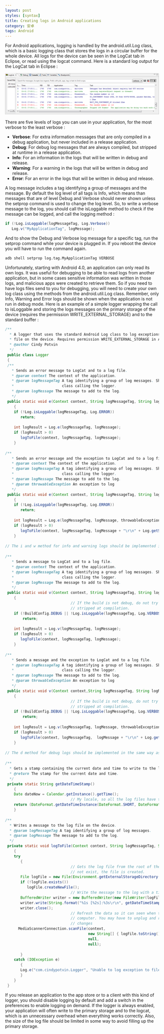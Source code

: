 ```yaml
---
layout: post
styles: [syntax]
title: Creating logs in Android applications
category: 安卓
tags: Android
---
```


For Android applications, logging is handled by the android.util.Log class, which is a basic logging class that stores the logs in a circular buffer for the whole device. All logs for the device can be seen in the LogCat tab in Eclipse, or read using the logcat command. Here is a standard log output for the LogCat tab in Eclipse :

![Eclipse Image](/assets/posts/img-2015-01-19/image.png)

There are five levels of logs you can use in your application, for the most verbose to the least verbose :

+ **Verbose**: For extra information messages that are only compiled in a debug application, but never included in a release application.
+ **Debug**: For debug log messages that are always compiled, but stripped at runtime in a release application.
+ **Info**: For an information in the logs that will be written in debug and release.
+ **Warning**: For a warning in the logs that will be written in debug and release.
+ **Error**: For an error in the logs that will be written in debug and release.

A log message includes a tag identifying a group of messages and the message. By default the log level of all tags is Info, which means than messages that are of level Debug and Verbose should never shown unless the setprop command is used to change the log level. So, to write a verbose message to the log, you should call the isLoggable method to check if the message can be logged, and call the logging method :

```java
if (!Log.isLoggable(logMessageTag, Log.Verbose))
   Log.v("MyApplicationTag", logMessage);
```

And to show the Debug and Verbose log message for a specific tag, run the setprop command while your device is plugged in. If you reboot the device you will have to run the command again.

```html
adb shell setprop log.tag.MyApplicationTag VERBOSE
```

Unfortunately, starting  with Android 4.0, an application can only read its own logs. It was useful for debugging to be able to read logs from another application, but in some cases sensitive information was written in those logs, and malicious apps were created to retrieve them. So if you need to have logs files send to you for debugging, you will need to create your own log class using the methods from the android.util.Log class. Remember, only Info, Warning and Error logs should be shown when the application is not run in debug mode.  Here is an example of a simple logger wrapping the call to isLoggable and storing the logs messages on the primary storage of the device (requires the permission WRITE_EXTERNAL_STORAGE) and to the standard buffer :

```java
/**
  * A logger that uses the standard Android Log class to log exceptions, and also logs them to a 
  * file on the device. Requires permission WRITE_EXTERNAL_STORAGE in AndroidManifest.xml.
  * @author Cindy Potvin
  */
 public class Logger
 {
 /**
   * Sends an error message to LogCat and to a log file.
   * @param context The context of the application.
   * @param logMessageTag A tag identifying a group of log messages. Should be a constant in the 
   *                      class calling the logger.
   * @param logMessage The message to add to the log.
   */
 public static void e(Context context, String logMessageTag, String logMessage) 
    {
    if (!Log.isLoggable(logMessageTag, Log.ERROR))
       return;

    int logResult = Log.e(logMessageTag, logMessage);
    if (logResult > 0) 
       logToFile(context, logMessageTag, logMessage);
    }

/**
   * Sends an error message and the exception to LogCat and to a log file.
   * @param context The context of the application.
   * @param logMessageTag A tag identifying a group of log messages. Should be a constant in the 
   *                      class calling the logger.
   * @param logMessage The message to add to the log.
   * @param throwableException An exception to log
   */
 public static void e(Context context, String logMessageTag, String logMessage, Throwable throwableException) 
    {
    if (!Log.isLoggable(logMessageTag, Log.ERROR))
       return;

    int logResult = Log.e(logMessageTag, logMessage, throwableException);
    if (logResult > 0) 
       logToFile(context, logMessageTag, logMessage + "\r\n" + Log.getStackTraceString(throwableException));
    }

// The i and w method for info and warning logs should be implemented in the same way as the e method for error logs.

/**
   * Sends a message to LogCat and to a log file.
   * @param context The context of the application.
   * @param logMessageTag A tag identifying a group of log messages. Should be a constant in the 
   *                      class calling the logger.
   * @param logMessage The message to add to the log.
   */
 public static void v(Context context, String logMessageTag, String logMessage) 
    {
                              // If the build is not debug, do not try to log, the logcat be 
                              // stripped at compilation.
    if (!BuildConfig.DEBUG || !Log.isLoggable(logMessageTag, Log.VERBOSE))
        return;

    int logResult = Log.v(logMessageTag, logMessage);
    if (logResult > 0) 
       logToFile(context, logMessageTag, logMessage);
    }

/**
   * Sends a message and the exception to LogCat and to a log file.
   * @param logMessageTag A tag identifying a group of log messages. Should be a constant in the 
   *                      class calling the logger.
   * @param logMessage The message to add to the log.
   * @param throwableException An exception to log
   */
 public static void v(Context context,String logMessageTag, String logMessage, Throwable throwableException) 
    {
                              // If the build is not debug, do not try to log, the logcat be 
                              // stripped at compilation.
    if (!BuildConfig.DEBUG || !Log.isLoggable(logMessageTag, Log.VERBOSE))
        return;

    int logResult = Log.v(logMessageTag, logMessage, throwableException);
    if (logResult > 0) 
       logToFile(context, logMessageTag,  logMessage + "\r\n" + Log.getStackTraceString(throwableException));
    }

// The d method for debug logs should be implemented in the same way as the v method for verbose logs.

/**
  * Gets a stamp containing the current date and time to write to the log.
  * @return The stamp for the current date and time.
  */
 private static String getDateTimeStamp()
    {
    Date dateNow = Calendar.getInstance().getTime();
                              // My locale, so all the log files have the same date and time format
    return (DateFormat.getDateTimeInstance(DateFormat.SHORT, DateFormat.SHORT, Locale.CANADA_FRENCH).format(dateNow));
    }

/**
  * Writes a message to the log file on the device.
  * @param logMessageTag A tag identifying a group of log messages.
  * @param logMessage The message to add to the log.
  */
 private static void logToFile(Context context, String logMessageTag, String logMessage)
    {
    try
       {
                              // Gets the log file from the root of the primary storage. If it does 
                              // not exist, the file is created.
       File logFile = new File(Environment.getExternalStorageDirectory(), "TestApplicationLog.txt");
       if (!logFile.exists())
          logFile.createNewFile();
                              // Write the message to the log with a timestamp
       BufferedWriter writer = new BufferedWriter(new FileWriter(logFile, true));
       writer.write(String.format("%1s [%2s]:%3s\r\n", getDateTimeStamp(), logMessageTag, logMessage));
       writer.close();
                              // Refresh the data so it can seen when the device is plugged in a 
                              // computer. You may have to unplug and replug to see the latest 
                              // changes
      MediaScannerConnection.scanFile(context, 
                                      new String[] { logFile.toString() }, 
                                      null, 
                                      null);

       }
    catch (IOException e)
       {
       Log.e("com.cindypotvin.Logger", "Unable to log exception to file.");
       }
    }
 }
```

If you release an application to the app store or to a client with this kind of logger, you should disable logging by default and add a switch in the preferences to enable logging on demand. If the logger is always enabled, your application will often write to the primary storage and to the logcat, which is an unnecessary overhead when everything works correctly. Also, the size of the log file should be limited in some way to avoid filling up the primary storage.